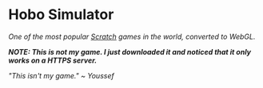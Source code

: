 # Hobo Simulator

*One of the most popular [Scratch](https://scratch.mit.edu "Go to Scratch") games in the world, converted to WebGL.*

***NOTE: This is not my game. I just downloaded it and noticed that it only works on a HTTPS server.***

*"This isn't my game." ~ Youssef*
